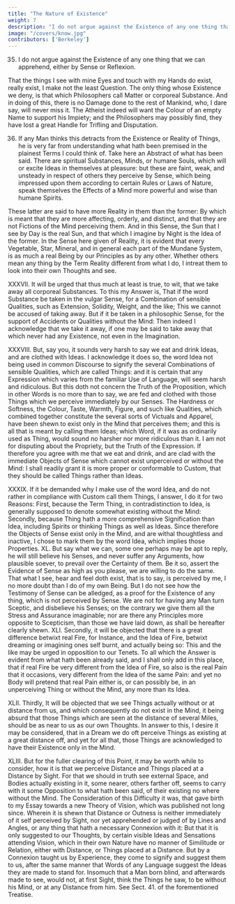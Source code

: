 ```yaml
---
title: "The Nature of Existence"
weight: 7
description: "I do not argue against the Existence of any one thing that we can apprehend, either by Sense or Reflexion."
image: "/covers/know.jpg"
contributors: ['Berkeley']
---
```




35. I do not argue against the Existence of any one thing that we can apprehend, either by Sense or Reflexion.

That the things I see with mine Eyes and touch with my Hands
do exist, really exist, I make not the least Question. The only thing whose Existence we deny,
is that which Philosophers call Matter or corporeal Substance. And in doing of this, there
is no Damage done to the rest of Mankind, who, I dare say, will never miss it. The Atheist
indeed will want the Colour of an empty Name to support his Impiety; and the Philosophers
may possibly find, they have lost a great Handle for Trifling and Disputation.


36. If any Man thinks this detracts from the Existence or Reality of Things, he is
very far from understanding what hath been premised in the plainest Terms I could think
of. Take here an Abstract of what has been said. There are spiritual Substances, Minds, or
humane Souls, which will or excite Ideas in themselves at pleasure: but these are faint, weak,
and unsteady in respect of others they perceive by Sense, which being impressed upon them
according to certain Rules or Laws of Nature, speak themselves the Effects of a Mind more
powerful and wise than humane Spirits. 

These latter are said to have more Reality in them
than the former: By which is meant that they are more affecting, orderly, and distinct, and
that they are not Fictions of the Mind perceiving them. And in this Sense, the Sun that I see
by Day is the real Sun, and that which I imagine by Night is the Idea of the former. In the
Sense here given of Reality, it is evident that every Vegetable, Star, Mineral, and in general
each part of the Mundane System, is as much a real Being by our Principles as by any other.
Whether others mean any thing by the Term Reality different from what I do, I intreat them
to look into their own Thoughts and see.

XXXVII. It will be urged that thus much at least is true, to wit, that we take away
all corporeal Substances. To this my Answer is, That if the word Substance be taken in the
vulgar Sense, for a Combination of sensible Qualities, such as Extension, Solidity, Weight, and
the like; This we cannot be accused of taking away. But if it be taken in a philosophic Sense,
for the support of Accidents or Qualities without the Mind: Then indeed I acknowledge that
we take it away, if one may be said to take away that which never had any Existence, not
even in the Imagination.

XXXVIII. But, say you, it sounds very harsh to say we eat and drink Ideas, and are
clothed with Ideas. I acknowledge it does so, the word Idea not being used in common
Discourse to signify the several Combinations of sensible Qualities, which are called Things:
and it is certain that any Expression which varies from the familiar Use of Language, will seem harsh and ridiculous. But this doth not concern the Truth of the Proposition, which in other
Words is no more than to say, we are fed and clothed with those Things which we perceive
immediately by our Senses. The Hardness or Softness, the Colour, Taste, Warmth, Figure,
and such like Qualities, which combined together constitute the several sorts of Victuals and
Apparel, have been shewn to exist only in the Mind that perceives them; and this is all that
is meant by calling them Ideas; which Word, if it was as ordinarily used as Thing, would
sound no harsher nor more ridiculous than it. I am not for disputing about the Propriety,
but the Truth of the Expression. If therefore you agree with me that we eat and drink, and
are clad with the immediate Objects of Sense which cannot exist unperceived or without the
Mind: I shall readily grant it is more proper or conformable to Custom, that they should be
called Things rather than Ideas.

XXXIX. If it be demanded why I make use of the word Idea, and do not rather in
compliance with Custom call them Things, I answer, I do it for two Reasons: First, because
the Term Thing, in contradistinction to Idea, is generally supposed to denote somewhat
existing without the Mind: Secondly, because Thing hath a more comprehensive Signification
than Idea, including Spirits or thinking Things as well as Ideas. Since therefore the Objects
of Sense exist only in the Mind, and are withal thoughtless and inactive, I chose to mark
them by the word Idea, which implies those Properties.
XL. But say what we can, some one perhaps may be apt to reply, he will still believe his
Senses, and never suffer any Arguments, how plausible soever, to prevail over the Certainty
of them. Be it so, assert the Evidence of Sense as high as you please, we are willing to do
the same. That what I see, hear and feel doth exist, that is to say, is perceived by me, I no
more doubt than I do of my own Being. But I do not see how the Testimony of Sense can
be alledged, as a proof for the Existence of any thing, which is not perceived by Sense. We
are not for having any Man turn Sceptic, and disbelieve his Senses; on the contrary we give
them all the Stress and Assurance imaginable; nor are there any Principles more opposite to
Scepticism, than those we have laid down, as shall be hereafter clearly shewn.
XLI. Secondly, it will be objected that there is a great difference betwixt real Fire, for
Instance, and the Idea of Fire, betwixt dreaming or imagining ones self burnt, and actually
being so: This and the like may be urged in opposition to our Tenets. To all which the
Answer is evident from what hath been already said, and I shall only add in this place, that
if real Fire be very different from the Idea of Fire, so also is the real Pain that it occasions,
very different from the Idea of the same Pain: and yet no Body will pretend that real Pain
either is, or can possibly be, in an unperceiving Thing or without the Mind, any more than
its Idea.


XLII. Thirdly, It will be objected that we see Things actually without or at distance
from us, and which consequently do not exist in the Mind, it being absurd that those Things
which are seen at the distance of several Miles, should be as near to us as our own Thoughts.
In answer to this, I desire it may be considered, that in a Dream we do oft perceive Things as
existing at a great distance off, and yet for all that, those Things are acknowledged to have
their Existence only in the Mind.


XLIII. But for the fuller clearing of this Point, it may be worth while to consider, how
it is that we perceive Distance and Things placed at a Distance by Sight. For that we should
in truth see external Space, and Bodies actually existing in it, some nearer, others farther
off, seems to carry with it some Opposition to what hath been said, of their existing no
where without the Mind. The Consideration of this Difficulty it was, that gave birth to
my Essay towards a new Theory of Vision, which was published not long since. Wherein
it is shewn that Distance or Outness is neither immediately of it self perceived by Sight,
nor yet apprehended or judged of by Lines and Angles, or any thing that hath a necessary
Connexion with it: But that it is only suggested to our Thoughts, by certain visible Ideas
and Sensations attending Vision, which in their own Nature have no manner of Similitude or
Relation, either with Distance, or Things placed at a Distance. But by a Connexion taught
us by Experience, they come to signify and suggest them to us, after the same manner that
Words of any Language suggest the Ideas they are made to stand for. Insomuch that a Man
born blind, and afterwards made to see, would not, at first Sight, think the Things he saw,
to be without his Mind, or at any Distance from him. See Sect. 41. of the forementioned
Treatise.


